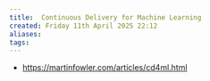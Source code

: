 ```yaml
---
title:  Continuous Delivery for Machine Learning
created: Friday 11th April 2025 22:12
aliases: 
tags: 
---
```

- https://martinfowler.com/articles/cd4ml.html

